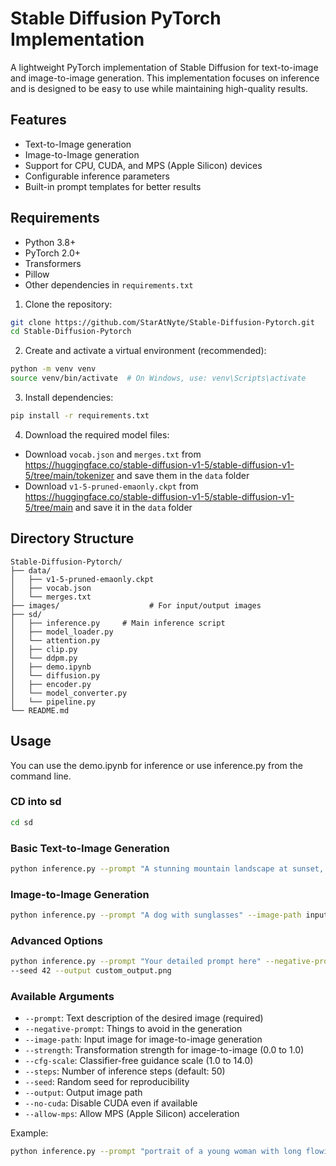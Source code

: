 # Stable Diffusion PyTorch Implementation

A lightweight PyTorch implementation of Stable Diffusion for text-to-image and image-to-image generation. This implementation focuses on inference and is designed to be easy to use while maintaining high-quality results.

## Features

* Text-to-Image generation
* Image-to-Image generation
* Support for CPU, CUDA, and MPS (Apple Silicon) devices
* Configurable inference parameters
* Built-in prompt templates for better results

## Requirements

* Python 3.8+
* PyTorch 2.0+
* Transformers
* Pillow
* Other dependencies in `requirements.txt`

1. Clone the repository:
```bash
git clone https://github.com/StarAtNyte/Stable-Diffusion-Pytorch.git
cd Stable-Diffusion-Pytorch
```

2. Create and activate a virtual environment (recommended):
```bash
python -m venv venv
source venv/bin/activate  # On Windows, use: venv\Scripts\activate
```

3. Install dependencies:
```bash
pip install -r requirements.txt
```

4. Download the required model files:

* Download `vocab.json` and `merges.txt` from https://huggingface.co/stable-diffusion-v1-5/stable-diffusion-v1-5/tree/main/tokenizer and save them in the `data` folder
* Download `v1-5-pruned-emaonly.ckpt` from https://huggingface.co/stable-diffusion-v1-5/stable-diffusion-v1-5/tree/main and save it in the `data` folder

## Directory Structure
```
Stable-Diffusion-Pytorch/
├── data/
│   ├── v1-5-pruned-emaonly.ckpt
│   ├── vocab.json
│   └── merges.txt
├── images/                    # For input/output images
├── sd/
│   ├── inference.py     # Main inference script
│   ├── model_loader.py
│   └── attention.py
│   ├── clip.py
│   └── ddpm.py
│   ├── demo.ipynb
│   └── diffusion.py
│   ├── encoder.py
│   └── model_converter.py
│   └── pipeline.py
└── README.md
```

## Usage

You can use the demo.ipynb for inference or use inference.py from the command line.

### CD into sd
```bash
cd sd
```

### Basic Text-to-Image Generation

```bash
python inference.py --prompt "A stunning mountain landscape at sunset, photorealistic, 8k resolution" --output output.png
```


### Image-to-Image Generation

```bash
python inference.py --prompt "A dog with sunglasses" --image-path input.jpg --strength 0.9 --output output.png
```

### Advanced Options

```bash
python inference.py --prompt "Your detailed prompt here" --negative-prompt "Low quality, blurry, bad anatomy" --cfg-scale 7.5 --steps 50 
--seed 42 --output custom_output.png
```

### Available Arguments

* `--prompt`: Text description of the desired image (required)
* `--negative-prompt`: Things to avoid in the generation
* `--image-path`: Input image for image-to-image generation
* `--strength`: Transformation strength for image-to-image (0.0 to 1.0)
* `--cfg-scale`: Classifier-free guidance scale (1.0 to 14.0)
* `--steps`: Number of inference steps (default: 50)
* `--seed`: Random seed for reproducibility
* `--output`: Output image path
* `--no-cuda`: Disable CUDA even if available
* `--allow-mps`: Allow MPS (Apple Silicon) acceleration


Example:
```bash
python inference.py --prompt "portrait of a young woman with long flowing red hair, freckles, emerald green eyes, soft smile, natural lighting, shallow depth of field, shot on Canon EOS R5, 85mm f/1.2 lens, professional photography, 8k resolution, hyperrealistic detail" --negative-prompt "blurry, low quality, distorted, deformed" --cfg-scale 7.5 --steps 50 --output portrait.png
```



